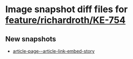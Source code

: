 # Image snapshot diff files for [feature/richardroth/KE-754](https://github.com/brightsitesconsulting/standard-pwamp/pull/312)

## New snapshots
- [article-page--article-link-embed-story](./article-page--article-link-embed-story)
